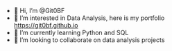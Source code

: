 - 👋 Hi, I’m @Git0BF
- 👀 I’m interested in Data Analysis, here is my portfolio https://git0bf.github.io
- 🌱 I’m currently learning Python and SQL
- 💞️ I’m looking to collaborate on data analysis projects


<!---
Git0BF/Git0BF is a ✨ special ✨ repository because its `README.md` (this file) appears on your GitHub profile.
You can click the Preview link to take a look at your changes.
--->
